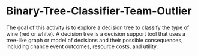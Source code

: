 # Binary-Tree-Classifier-Team-Outlier
The goal of this activity is to explore a decision tree to classify the type of wine (red or white). A decision tree is a decision support tool that uses a tree-like graph or model of decisions and their possible consequences, including chance event outcomes, resource costs, and utility.
